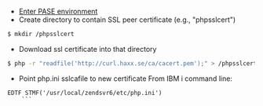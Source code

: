 * [Enter PASE environment](enter-pase-environment.md)
* Create directory to contain SSL peer certificate (e.g., "phpsslcert")
```sh
$ mkdir /phpsslcert
```
* Download ssl certificate into that directory
```sh
$ php -r "readfile('http://curl.haxx.se/ca/cacert.pem');" > /phpsslcert/cert.pem
```
* Point php.ini sslcafile to new certificate
From IBM i command line:
```
EDTF STMF('/usr/local/zendsvr6/etc/php.ini')
    ```